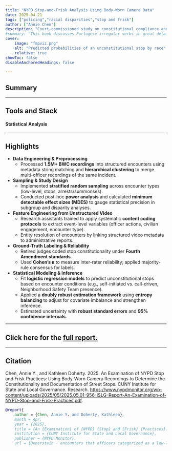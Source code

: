 ```yaml
---
title: "NYPD Stop-and-Frisk Analysis Using Body-Worn Camera Data" 
date: 2025-04-21
tags: ["policing","racial disparities","stop and frisk"]
author: ["Annie Chen"]
description: "Court-commissioned study on constitutional compliance and racial disparities in policing."
#summary: "This book discusses Portugese irregular verbs in great details."
cover:
    image: "fmpviz.png"
    alt: "Predicted probabilities of an unconstitutional stop by race"
    relative: true
showToc: false
disableAnchoredHeadings: false

---
```


## Summary
 
---
## Tools and Stack


#### Statistical Analysis
<!-- ![Hierarchical Clustering](https://img.shields.io/badge/Hierarchical%20Clustering-228B22?labelColor=#2F81F7) ![Random Forest](https://img.shields.io/badge/Random%20Forest-228B22?labelColor=#3776AB) ![Doubly Robust ML](https://img.shields.io/badge/Random%20Forest-228B22) 

#### Software
![Python](https://img.shields.io/badge/Python-3776AB?logo=python&logoColor=white)
![R](https://img.shields.io/badge/R-276DC3?logo=r&logoColor=white) -->
<!-- <img alt="Random Forest" src="https://img.shields.io/badge/Random%20Forest-%20?color=1E90FF"> -->

---

## Highlights

- **Data Engineering & Preprocessing**
    - Processed **1.5M+ BWC recordings** into structured encounters using metadata string matching and **hierarchical clustering** to merge multi-officer recordings of the same incident.
- **Sampling & Study Design**
    - Implemented **stratified random sampling** across encounter types (low-level, stops, arrests/summonses).
    - Conducted post-hoc **power analysis** and calculated **minimum detectable effect sizes (MDES)** to gauge statistical precision in subgroup and disparity analyses.
- **Feature Engineering from Unstructured Video**
    - Research assistants trained to apply systematic **content coding protocols** to extract event-level variables (officer actions, civilian engagement, encounter type).
    - Entity resolution of encounters by linking structured video metadata to administrative reports.
- **Ground-Truth Labeling & Reliability**
    - Retired judges coded stop constitutionality under **Fourth Amendment standards**.
    - Used **Cohen’s κ** to measure inter-rater reliability; applied majority-rule consensus for labels.
- **Statistical Modeling & Inference**
    - Fit **logistic regression models** to predict unconstitutional stops based on encounter conditions (e.g., self-initiated vs. call-driven, Neighborhood Safety Team presence).
    - Applied a **doubly robust estimation framework** using **entropy balancing** to adjust for covariate imbalance and strengthen inference.
    - Estimated uncertainty with **robust standard errors** and **95% confidence intervals**.


---

## Click here for the [full report.](https://www.nypdmonitor.org/wp-content/uploads/2025/05/2025.05.01-956-ISLG-Report-An-Examination-of-NYPD-Stop-and-Frisk-Practices.pdf)

---


## Citation

Chen, Annie Y., and Kathleen Doherty. 2025. An Examination of NYPD Stop and Frisk Practices: Using Body-Worn Camera Recordings to Determine the Constitutionality and Documentation of Street Stops. CUNY Institute for State and Local Governance. Research. https://www.nypdmonitor.org/wp-content/uploads/2025/05/2025.05.01-956-ISLG-Report-An-Examination-of-NYPD-Stop-and-Frisk-Practices.pdf.

```BibTeX
@report{
	author = {Chen, Annie Y. and Doherty, Kathleen},
    month = Apr,
	year = {2025},
	title = {An {Examination} of {NYPD} {Stop} and {Frisk} {Practices}: {Using} {Body}-worn {Camera} {Recordings} to {Determine} the {Constitutionality} and {Documentation} of {Street} {Stops}},
	institution = {CUNY Institute for State and Local Governance},
    publisher = {NYPD Monitor},
    url = {Denerstein - encounters that officers categorized as a low-leve.pdf:files/8403/Denerstein - encounters that officers categorized as a low-leve.pdf:application/pdf}}
```
